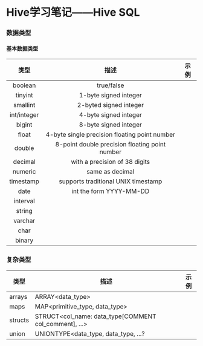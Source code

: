 # Hive学习笔记——Hive SQL

### 数据类型

#### 基本数据类型

|    类型     |                      描述                      | 示例 |
| :---------: | :--------------------------------------------: | :--: |
|   boolean   |                   true/false                   |      |
|   tinyint   |             1-byte signed integer              |      |
|  smallint   |             2-byted signed integer             |      |
| int/integer |             4-byte signed integer              |      |
|   bigint    |             8-byte signed integer              |      |
|    float    | 4-byte single precision floating point number  |      |
|   double    | 8-point double precision floating point number |      |
|   decimal   |         with a precision of 38 digits          |      |
|   numeric   |                same as decimal                 |      |
|  timestamp  |      supports traditional UNIX timestamp       |      |
|    date     |            int the form YYYY-MM-DD             |      |
|  interval   |                                                |      |
|   string    |                                                |      |
|   varchar   |                                                |      |
|    char     |                                                |      |
|   binary    |                                                |      |

### 复杂类型

| 类型    | 描述                                                  | 示例 |
| ------- | ----------------------------------------------------- | ---- |
| arrays  | ARRAY<data_type>                                      |      |
| maps    | MAP<primitive_type, data_type>                        |      |
| structs | STRUCT<col_name: data_type[COMMENT col_comment], ...> |      |
| union   | UNIONTYPE<data_type, data_type, ...?                  |      |

